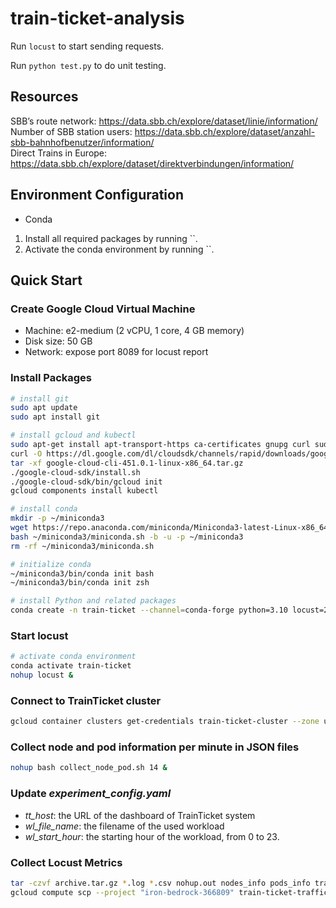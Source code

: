 # train-ticket-analysis

Run `locust` to start sending requests.

Run `python test.py` to do unit testing.

## Resources

SBB’s route network: https://data.sbb.ch/explore/dataset/linie/information/  
Number of SBB station users: https://data.sbb.ch/explore/dataset/anzahl-sbb-bahnhofbenutzer/information/  
Direct Trains in Europe: https://data.sbb.ch/explore/dataset/direktverbindungen/information/

## Environment Configuration

- Conda

1. Install all required packages by running ``.
2. Activate the conda environment by running ``.

## Quick Start

### Create Google Cloud Virtual Machine

- Machine: e2-medium (2 vCPU, 1 core, 4 GB memory)
- Disk size: 50 GB
- Network: expose port 8089 for locust report

### Install Packages

```sh
# install git
sudo apt update
sudo apt install git

# install gcloud and kubectl
sudo apt-get install apt-transport-https ca-certificates gnupg curl sudo
curl -O https://dl.google.com/dl/cloudsdk/channels/rapid/downloads/google-cloud-cli-451.0.1-linux-x86_64.tar.gz
tar -xf google-cloud-cli-451.0.1-linux-x86_64.tar.gz
./google-cloud-sdk/install.sh
./google-cloud-sdk/bin/gcloud init
gcloud components install kubectl

# install conda
mkdir -p ~/miniconda3
wget https://repo.anaconda.com/miniconda/Miniconda3-latest-Linux-x86_64.sh -O ~/miniconda3/miniconda.sh
bash ~/miniconda3/miniconda.sh -b -u -p ~/miniconda3
rm -rf ~/miniconda3/miniconda.sh

# initialize conda
~/miniconda3/bin/conda init bash
~/miniconda3/bin/conda init zsh

# install Python and related packages
conda create -n train-ticket --channel=conda-forge python=3.10 locust=2.17 pandas=2.1 pymongo=4.5 pyyaml=6.0
```

### Start locust

```sh
# activate conda environment
conda activate train-ticket
nohup locust &
```

### Connect to TrainTicket cluster

```sh
gcloud container clusters get-credentials train-ticket-cluster --zone us-central1-c --project iron-bedrock-366809
```

### Collect node and pod information per minute in JSON files
```sh
nohup bash collect_node_pod.sh 14 &
```

### Update *experiment_config.yaml*
- *tt_host*: the URL of the dashboard of TrainTicket system
- *wl_file_name*: the filename of the used workload
- *wl_start_hour*: the starting hour of the workload, from 0 to 23.

### Collect Locust Metrics
```sh
tar -czvf archive.tar.gz *.log *.csv nohup.out nodes_info pods_info train-ticket-report.html
gcloud compute scp --project "iron-bedrock-366809" train-ticket-traffic-generator-102009:/home/ketai/train-ticket-traffic-generator/archive.tar.gz ~/Downloads/
```